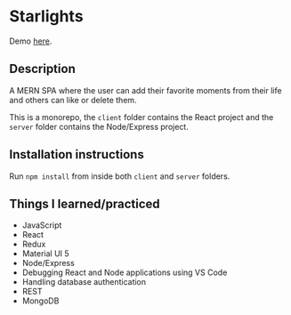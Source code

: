 # Starlights

Demo [here](https://friendly-williams-506bd5.netlify.app/).

## Description
A MERN SPA where the user can add
their favorite moments from their life and others
can like or delete them.

This is a monorepo, the `client` folder contains the React project
and the `server` folder contains the Node/Express project.

## Installation instructions
Run `npm install` from inside both `client` and `server` folders.

## Things I learned/practiced
- JavaScript
- React
- Redux
- Material UI 5
- Node/Express
- Debugging React and Node applications using VS Code
- Handling database authentication
- REST
- MongoDB
